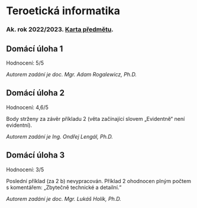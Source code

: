 # Teroetická informatika
### Ak. rok 2022/2023. [Karta předmětu](https://www.fit.vut.cz/study/course/259407/.cs).

## Domácí úloha 1
Hodnocení: 5/5

_Autorem zadání je doc. Mgr. Adam Rogalewicz, Ph.D._

## Domácí úloha 2
Hodnocení: 4,6/5

Body strženy za závěr příkladu 2 (věta začínající slovem „Evidentně“ není evidentní).

_Autorem zadání je Ing. Ondřej Lengál, Ph.D._

## Domácí úloha 3
Hodnocení: 3/5

Poslední příklad (za 2 b) nevypracován. Příklad 2 ohodnocen plným počtem s komentářem: „Zbytečně technické a detailní.“

_Autorem zadání je doc. Mgr. Lukáš Holík, Ph.D._
